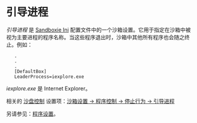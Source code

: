 # 引导进程

_引导进程_ 是 [Sandboxie Ini](SandboxieIni.md) 配置文件中的一个沙箱设置。它用于指定在沙箱中被视为主要进程的程序名称。当这些程序退出时，沙箱中其他所有程序也会随之终止。例如：

```
   .
   .
   .
   [DefaultBox]
   LeaderProcess=iexplore.exe
```

_iexplore.exe_ 是 Internet Explorer。

相关的 [沙盘控制](SandboxieControl.md) 设置项：[沙箱设置 -> 程序控制 -> 停止行为 -> 引导进程](ProgramStopSettings.md#leader-programs)

另请参见：[程序设置](ProgramSettings.md#leader)。

